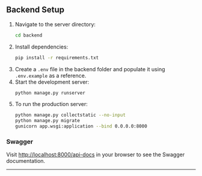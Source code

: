 ## Backend Setup

1. Navigate to the server directory:
   ```bash
   cd backend
   ```
2. Install dependencies:
   ```bash
   pip install -r requirements.txt
   ```
3. Create a `.env` file in the backend folder and populate it using `.env.example` as a reference.
4. Start the development server:
   ```bash
   python manage.py runserver
   ```
5. To run the production server:
   ```bash
   python manage.py collectstatic --no-input
   python manage.py migrate
   gunicorn app.wsgi:application --bind 0.0.0.0:8000
   ```

### Swagger
Visit [http://localhost:8000/api-docs](http://localhost:8000/api-docs) in your browser to see the Swagger documentation.

---